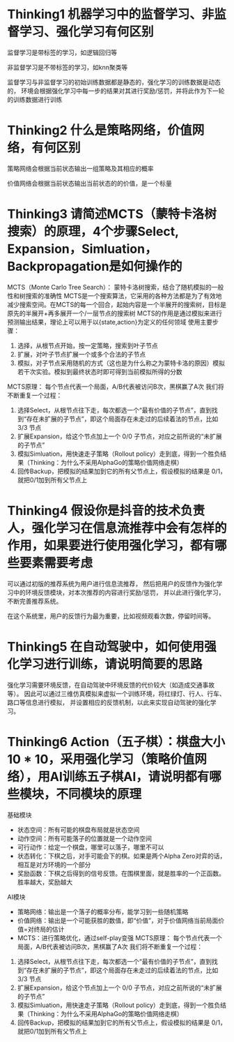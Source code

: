 


# Thinking1 机器学习中的监督学习、非监督学习、强化学习有何区别

监督学习是带标签的学习，如逻辑回归等

非监督学习是不带标签的学习，如knn聚类等

监督学习与非监督学习的初始训练数据都是静态的，强化学习的训练数据是动态的，
环境会根据强化学习中每一步的结果对其进行奖励/惩罚，并将此作为下一轮的训练数据进行训练

# Thinking2 什么是策略网络，价值网络，有何区别
策略网络会根据当前状态输出一组策略及其相应的概率

价值网络会根据当前状态输出当前状态的的价值，是一个标量


# Thinking3 请简述MCTS（蒙特卡洛树搜索）的原理，4个步骤Select, Expansion，Simluation，Backpropagation是如何操作的
MCTS（Monte Carlo Tree Search）：
蒙特卡洛树搜索，结合了随机模拟的一般性和树搜索的准确性
MCTS是一个搜索算法，它采用的各种方法都是为了有效地减少搜索空间。在MCTS的每一个回合，起始内容是一个半展开的搜索树，目标是原先的半展开+再多展开一个/一层节点的搜索树
MCTS的作用是通过模拟来进行预测输出结果，理论上可以用于以{state,action}为定义的任何领域
使用主要步骤：
1. 选择，从根节点开始，按一定策略，搜索到叶子节点
2. 扩展，对叶子节点扩展一个或多个合法的子节点
3. 模拟，对子节点采用随机的方式（这也是为什么称之为蒙特卡洛的原因）模拟若干次实验。模拟到最终状态时即可得到当前模拟所得的分数

MCTS原理：
每个节点代表一个局面，A/B代表被访问B次，黑棋赢了A次
我们将不断重复一个过程：
1. 选择Select，从根节点往下走，每次都选一个“最有价值的子节点”，直到找到“存在未扩展的子节点”，即这个局面存在未走过的后续着法的节点，比如 3/3 节点
2. 扩展Expansion，给这个节点加上一个 0/0 子节点，对应之前所说的“未扩展的子节点”
3. 模拟Simluation，用快速走子策略（Rollout policy）走到底，得到一个胜负结果（Thinking：为什么不采用AlphaGo的策略价值网络走棋）
4. 回传Backup，把模拟的结果加到它的所有父节点上，假设模拟的结果是 0/1，就把0/1加到所有父节点上

# Thinking4 假设你是抖音的技术负责人，强化学习在信息流推荐中会有怎样的作用，如果要进行使用强化学习，都有哪些要素需要考虑
可以通过初版的推荐系统为用户进行信息流推荐，
然后把用户的反馈作为强化学习中的环境反馈模块，对本次推荐的内容进行奖励/惩罚，
并以此进行强化学习，不断完善推荐系统。

在这个系统里，用户的反馈行为最为重要，比如视频观看次数，停留时间等。


# Thinking5 在自动驾驶中，如何使用强化学习进行训练，请说明简要的思路

强化学习需要环境反馈，在自动驾驶中环境反馈的代价较大（如造成交通事故等）。
因此可以通过三维仿真模拟来虚拟一个训练环境，将红绿灯、行人、行车、路口等信息进行模拟，
并设置相应的反馈机制，以此来实现自动驾驶的强化学习。

# Thinking6  Action（五子棋）：棋盘大小 10 * 10，采用强化学习（策略价值网络），用AI训练五子棋AI，请说明都有哪些模块，不同模块的原理

基础模块
* 状态空间：所有可能的棋盘布局就是状态空间
* 动作空间：所有可能落子的位置就是一个动作空间
* 可行动作：给定一个棋盘，哪里可以落子，哪里不可以
* 状态转化：下棋之后，对手可能会下的棋。如果是两个Alpha Zero对弈的话，相互是对方环境的一个部分
* 奖励函数：下棋之后得到的信号反馈。在围棋里面，就是胜率的一个正函数。胜率越大，奖励越大

AI模块
* 策略网络：输出是一个落子的概率分布，能学习到一些随机策略
* 价值网络：输出是一个可能获胜的数值，即“价值”，对于价值网络当前局面价值=对终局的估计
* MCTS：进行策略优化，通过self-play变强
MCTS原理：
每个节点代表一个局面，A/B代表被访问B次，黑棋赢了A次
我们将不断重复一个过程：
1. 选择Select，从根节点往下走，每次都选一个“最有价值的子节点”，直到找到“存在未扩展的子节点”，即这个局面存在未走过的后续着法的节点，比如 3/3 节点
2. 扩展Expansion，给这个节点加上一个 0/0 子节点，对应之前所说的“未扩展的子节点”
3. 模拟Simluation，用快速走子策略（Rollout policy）走到底，得到一个胜负结果（Thinking：为什么不采用AlphaGo的策略价值网络走棋）
4. 回传Backup，把模拟的结果加到它的所有父节点上，假设模拟的结果是 0/1，就把0/1加到所有父节点上

